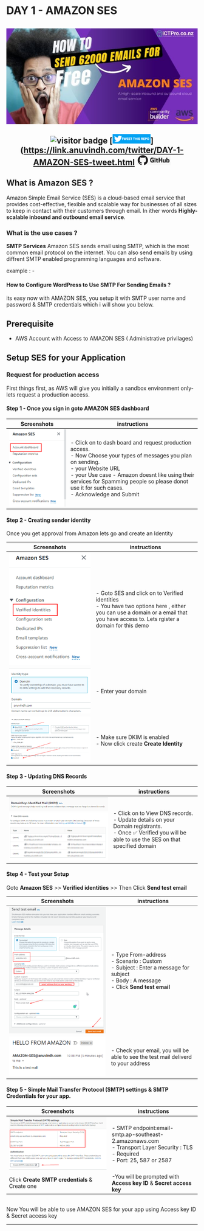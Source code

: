 # DAY 1 - AMAZON SES


<h2 align="center">

![Cover-SES](./assets/images/1/../../../../images/1/Cover-SES.jpg)

![visitor badge](https://visitor-badge.glitch.me/badge?page_id=anuvindhs/100daysofcloud/assets/001-AMAZON%SES)  [<img width="100" alt="portfolio_view" src=./assets/images/../../../images/tweetthis.png>](https://link.anuvindh.com/twitter/DAY-1-AMAZON-SES-tweet.html [<img width="90" alt="portfolio_view" src=./assets/images/../../../images/GitHub.png>](https://github.com/anuvindhs/100daysofcloud)

</h2>



## What is Amazon SES ?
Amazon Simple Email Service (SES) is a cloud-based email service that provides cost-effective, flexible and scalable way for businesses of all sizes to keep in contact with their customers through email. In  ither words **Highly-scalable inbound and outbound email service**.

### What is the use cases ?

**SMTP Services**
Amazon SES sends email using SMTP, which is the most common email protocol on the internet. 
You can also send emails by using  diffrent  SMTP enabled programming languages and software.

example : -
#### How to Configure WordPress to Use SMTP For Sending Emails ?
its easy now with AMAZON SES, you setup it with SMTP user name and password &  SMTP credentials which i will show you below.

## Prerequisite
- AWS Account with Access to AMAZON SES ( Administrative privilages)
  
## Setup SES for your Application

###  Request for production access
First things first, as AWS will give you initially a sandbox environment only- lets request a production access.

#### Step 1 - Once you sign in goto AMAZON SES dashboard
| Screenshots  |  instructions   |
| ------------ | ------------ |
| ![dashboard](./assets/images/../../../images/1/Dashboard.png) | - Click on to dash board and request production access. </br> - Now Choose your types of messages you plan on sending. </br> - your Website URL </br> - your Use case - Amazon doesnt like using their services for Spamming people so please donot use it for such cases.</br>- Acknowledge and Submit |

#### Step 2 - Creating  sender identity
 Once you get approval from Amazon lets go and create an Identity 

| Screenshots  |  instructions   |
| ------------ | ------------ |
|![](./assets/images/1/../../../../images/1/verifiedIdentities.png)| - Goto SES and click on to Verified identities </br> - You have two options here , either you can use a domain or a email that you have access to. Lets rgister a domain for this demo|
|![](./assets/images/1/../../../../images/1/domain-reg.png)| - Enter your domain |
|![](./assets/../../images/1/DKIM.png)| - Make sure DKIM is enabled </br> - Now click create **Create Identity** |

#### Step 3 - Updating DNS Records
| Screenshots  |  instructions   |
| ------------ | ------------ |
| ![](./assets/../../images/1/DKIM-identified.png) </br> ![](./assets/images/1/../../../../images/1/DNS-records.png) | - Click on to View DNS records. </br> - Update details on your Domain registrants. </br>  - Once ✅ Verified you will be able to use the SES on that specified domain | 

#### Step 4 - Test your Setup
Goto **Amazon SES** >> **Verified identities** >> Then Click **Send test email**

| Screenshots  |  instructions   |
| ------------ | ------------ |
| ![](./assets/images/1/../../../../images/1/TEST-SMTP.png) | - Type From-address </br> - Scenario : Custom </br> - Subject : Enter a message for subject </br> - Body : A message </br> - Click **Send test  email** |
|![](./assets/images/1/../../../../images/1/Test-email-result.png)| - Check your email, you will  be able to see the test mail deliverd to your address |



#### Step 5 - Simple Mail Transfer Protocol (SMTP) settings & SMTP Credentials for your app.
| Screenshots  |  instructions   |
| ------------ | ------------ |
|![](./assets/images/../../../images/1/createSMTPcred.png)|- SMTP endpoint:email-smtp.ap-southeast-2.amazonaws.com </br> - Transport Layer Security : TLS - Required </br> - Port: 25, 587 or 2587  |
| Click **Create SMTP credentials** & Create one| -You will be prompted with **Access key ID** & **Secret access key**|
</br>
Now You will be able to use AMAZON SES  for your app using Access key ID & Secret access key 

--------------------








